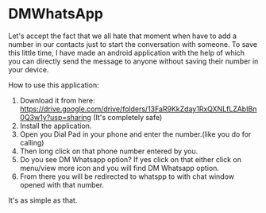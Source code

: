 # DMWhatsApp

Let's accept the fact that we all hate that moment when have to add a number in our contacts just to start the conversation with someone.
To save this little time, I have made an android application with the help of which you can directly send the message to anyone without saving
their number in your device. 

How to use this application:
1. Download it from here: https://drive.google.com/drive/folders/13FaR9KkZday1RxQXNLfLZAbIBn0Q3w1y?usp=sharing (It's completely safe)
2. Install the application.
3. Open you Dial Pad in your phone and enter the number.(like you do for calling)
4. Then long click on that phone number entered by you.
5. Do you see DM Whatsapp option? If yes click on that either click on menu/view more icon and you will find DM Whatsapp option.
6. From there you will be redirected to whatspp to with chat window opened with that number.

It's as simple as that.


